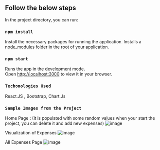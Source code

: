 ## Follow the below steps

In the project directory, you can run:

### `npm install`

Install the necessary packages for running the application.
Installs a node_modules folder in the root of your application.

### `npm start`

Runs the app in the development mode.\
Open [http://localhost:3000](http://localhost:3000) to view it in your browser.

### `Techonologies Used`

React.JS , Bootstrap, Chart.Js

### `Sample Images from the Project`

Home Page : (It is populated with some random values when your start the project, you can delete it and add new expenses)
![image](https://github.com/user-attachments/assets/ce2a819d-a414-4a22-83a8-99bf76abc0dc)

Visualization of Expenses
![image](https://github.com/user-attachments/assets/90faadf9-44d5-42c7-a486-a60f2ce81f2d)

All Expenses Page
![image](https://github.com/user-attachments/assets/da65e978-c2c5-41b4-981b-7ee48feed625)


